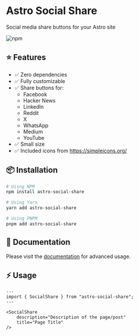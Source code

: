 # Astro Social Share

Social media share buttons for your Astro site 

![npm](https://img.shields.io/npm/v/astro-social-share)

## ⭐ Features
* ✅ Zero dependencies
* ✅ Fully customizable
* ✅ Share buttons for:
  * Facebook
  * Hacker News
  * LinkedIn
  * Reddit
  * X
  * WhatsApp
  * Medium
  * YouTube
* ✅ Small size
* ✅ Included icons from https://simpleicons.org/

## 📦 Installation

```bash
# Uisng NPM
npm install astro-social-share

# Using Yarn
yarn add astro-social-share

# Using PNPM
pnpm add astro-social-share
```

## 📖 Documentation

Please visit the [documentation](https://astro-social-share.mckerlie.com) for advanced usage.

## ⚡ Usage

```astro
---
import { SocialShare } from "astro-social-share";
---

<SocialShare
    description="Description of the page/post"
    title="Page Title"
/>
```

